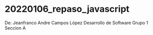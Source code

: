 # 20220106_repaso_javascript

De: Jeanfranco Andre Campos López
Desarrollo de Software 
Grupo 1
Seccion A
